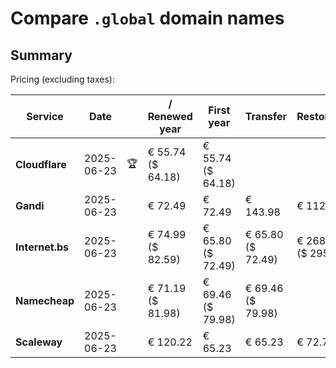 # Compare `.global` domain names

## Summary

Pricing (excluding taxes):

| Service | Date |  | / Renewed year | First year | Transfer | Restoration |
|--|--|--|--|--|--|--|
| **Cloudflare** | 2025-06-23 | 🏆 | € 55.74<br>($ 64.18) | € 55.74<br>($ 64.18) |  |  |
| **Gandi** | 2025-06-23 |  | € 72.49 | € 72.49 | € 143.98 | € 112.11 |
| **Internet.bs** | 2025-06-23 |  | € 74.99<br>($ 82.59) | € 65.80<br>($ 72.49) | € 65.80<br>($ 72.49) | € 268.49<br>($ 295.79) |
| **Namecheap** | 2025-06-23 |  | € 71.19<br>($ 81.98) | € 69.46<br>($ 79.98) | € 69.46<br>($ 79.98) |  |
| **Scaleway** | 2025-06-23 |  | € 120.22 | € 65.23 | € 65.23 | € 72.76 |
